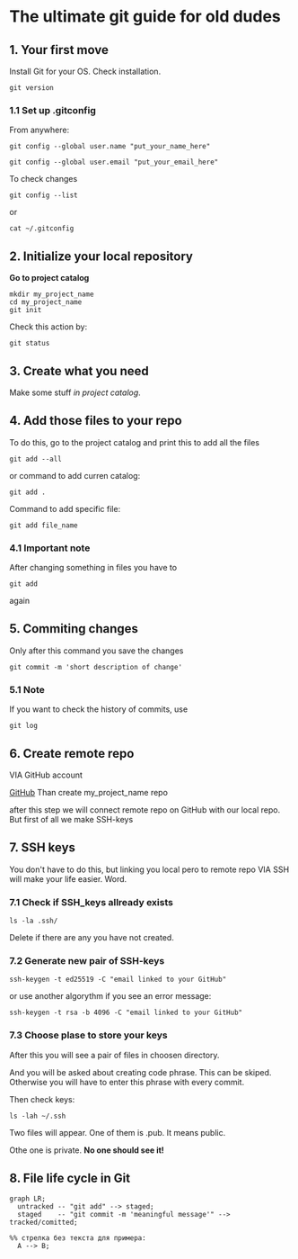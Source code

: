 # The ultimate git guide for old dudes

## 1. Your first move
Install Git for your OS.
Check installation.

```
git version
```

### 1.1 Set up .gitconfig
From anywhere:

```
git config --global user.name "put_your_name_here"
```

```
git config --global user.email "put_your_email_here"
```

To check changes

```
git config --list
```

or

```
cat ~/.gitconfig 
```

## 2. Initialize your local repository
**Go to project catalog**

```
mkdir my_project_name
cd my_project_name
git init
``` 

Check this action by:

```
git status
```
 
## 3. Create what you need
Make some stuff _in project catalog_.

## 4. Add those files to your repo
To do this, go to the project catalog and 
print this
to add all the files

```
git add --all
``` 

or command to add curren catalog:

```
git add .
``` 

Command to add specific file:

```
git add file_name
```
 
### 4.1 Important note
After changing something in files you have to 

```
git add
```
 
again

## 5. Commiting changes 
Only after this command you save the changes 

```
git commit -m 'short description of change'
```

### 5.1 Note
If you want to check the history of commits, use

```
git log
```

## 6. Create remote repo
VIA GitHub account

 
[GitHub](https://www.github.com "remote repo")
Than create my_project_name repo


after this step we will connect remote repo on GitHub with our local repo.
But first of all we make SSH-keys

## 7. SSH keys
You don't have to do this, but linking you local pero to remote repo VIA SSH will make your life easier.
Word.

### 7.1 Check if SSH_keys allready exists

```
ls -la .ssh/ 
```

Delete if there are any you have not created.

### 7.2 Generate new pair of SSH-keys

``` 
ssh-keygen -t ed25519 -C "email linked to your GitHub"
```

or use another algorythm if you see an error message:

```
ssh-keygen -t rsa -b 4096 -C "email linked to your GitHub"
```

### 7.3 Choose plase to store your keys
After this you will see a pair of files in choosen directory.

And you will be asked about creating code phrase. 
This can be skiped. Otherwise you will have to enter this phrase with every commit.

Then check keys:

```
ls -lah ~/.ssh
```

Two files will appear. One of them is .pub. It means public.

Othe one is private. **No one should see it!**
## 8. File life cycle in Git

```mermaid
graph LR;
  untracked -- "git add" --> staged;
  staged    -- "git commit -m 'meaningful message'" --> tracked/comitted;

%% стрелка без текста для примера: 
  A --> B;
```

